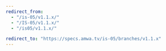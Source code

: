```yaml
---
redirect_from:
  - "/is-05/v1.1.x/"
  - "/IS-05/v1.1.x/"
  - "/is05/v1.1.x/"

redirect_to: "https://specs.amwa.tv/is-05/branches/v1.1.x"
---
```


